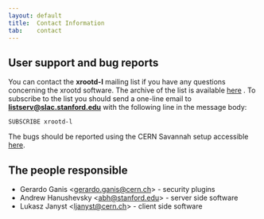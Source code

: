 ```yaml
---
layout: default
title:  Contact Information
tab:    contact
---
```


User support and bug reports
----------------------------

You can contact the **xrootd-l** mailing list if you have any questions
concerning the xrootd software. The archive of the list is available
[here](http://www.slac.stanford.edu/cgi-bin/lwgate/XROOTD-L/archives/)
. To subscribe to the list you should send a one-line email to
**listserv@slac.stanford.edu** with the following line in the message
body:

    SUBSCRIBE xrootd-l

The bugs should be reported using the CERN Savannah setup accessible
[here](https://savannah.cern.ch/bugs/?group=xrootd).

The people responsible
----------------------
* Gerardo Ganis &lt;[gerardo.ganis@cern.ch](mailto:gerardo.ganis@cern.ch)&gt; -
  security plugins
* Andrew Hanushevsky &lt;[abh@stanford.edu](mailto:abh@stanford.edu)&gt; -
  server side software
* Lukasz Janyst &lt;[ljanyst@cern.ch](mailto:ljanyst@cern.ch)&gt; -
  client side software
